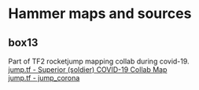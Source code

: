 # Hammer maps and sources

## box13
Part of TF2 rocketjump mapping collab during covid-19.  
[jump.tf - Superior (soldier) COVID-19 Collab Map](https://jump.tf/forum/index.php/topic,3050.msg25555.htm)  
[jump.tf - jump_corona](https://jump.tf/forum/index.php/topic,3111.msg26122.html)
